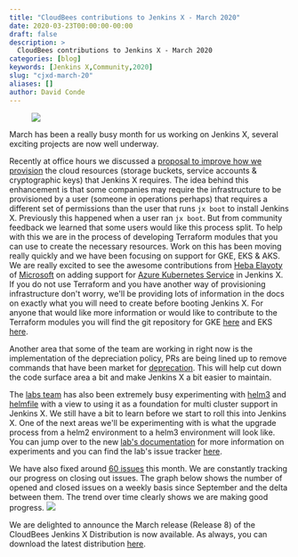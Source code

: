 ```yaml
---
title: "CloudBees contributions to Jenkins X - March 2020"
date: 2020-03-23T00:00:00-00:00
draft: false
description: >
  CloudBees contributions to Jenkins X - March 2020
categories: [blog]
keywords: [Jenkins X,Community,2020]
slug: "cjxd-march-20"
aliases: []
author: David Conde
---
```


<figure>
<img src="/images/logo/cloudbees.png"/>
</figure>

March has been a really busy month for us working on Jenkins X, several exciting projects are now well underway. 

Recently at office hours we discussed a [proposal to improve how we provision](https://github.com/jenkins-x/enhancements/tree/master/proposals/3) the cloud resources (storage buckets, service accounts & cryptographic keys) that Jenkins X requires.
The idea behind this enhancement is that some companies may require the infrastructure to be provisioned by a user (someone in operations perhaps) that requires a different set of permissions than the user that runs `jx boot` to install Jenkins X.
Previously this happened when a user ran `jx boot`. But from community feedback we learned that some users would like this process split. 
To help with this we are in the process of developing Terraform modules that you can use to create the necessary resources. 
Work on this has been moving really quickly and we have been focusing on support for GKE, EKS & AKS.
We are really excited to see the awesome contributions from [Heba Elayoty](https://github.com/helayoty) of [Microsoft](https://www.microsoft.com) on adding support for [Azure Kubernetes Service](https://docs.microsoft.com/en-us/azure/aks/) in Jenkins X.
If you do not use Terraform and you have another way of provisioning infrastructure don't worry, we'll be providing lots of information in the docs on exactly what you will need to create before booting Jenkins X.
For anyone that would like more information or would like to contribute to the Terraform modules you will find the git repository for GKE [here](https://github.com/jenkins-x/terraform-google-jx) and EKS [here](https://github.com/jenkins-x/terraform-aws-eks-jx).   

Another area that some of the team are working in right now is the implementation of the depreciation policy, PRs are being lined up to remove commands that have been market for [deprecation](https://jenkins-x.io/commands/deprecation/). This will help cut down the code surface area a bit and make Jenkins X a bit easier to maintain. 


The [labs team](https://github.com/jenkins-x-labs) has also been extremely busy experimenting with [helm3](https://helm.sh/blog/helm-3-released/) and [helmfile](https://github.com/roboll/helmfile) with a view to using it as a foundation for multi cluster support in Jenkins X.
We still have a bit to learn before we start to roll this into Jenkins X. One of the next areas we'll be experimenting with is what the upgrade process from a helm2 environment to a helm3 environment will look like. 
You can jump over to the new [lab's documentation](https://jenkins-x.io/docs/labs/) for more information on experiments and you can find the lab's issue tracker [here](https://github.com/jenkins-x-labs/issues/issues). 


We have also fixed around [60 issues](https://github.com/jenkins-x/jx/issues?q=is%3Aissue+is%3Aclosed+updated%3A2020-03-01..2020-03-25+-label%3Alifecycle%2Frotten+) this month.
We are constantly tracking our progress on closing out issues. The graph below shows the number of opened and closed issues on a weekly basis since September and the delta between them.
The trend over time clearly shows we are making good progress. 
<img src="/images/march-fixes-graph.png"/>

We are delighted to announce the March release (Release 8) of the CloudBees Jenkins X Distribution is now available. As always, you can download the latest distribution [here](https://www.cloudbees.com/products/cloudbees-jenkins-x-distribution/download).


